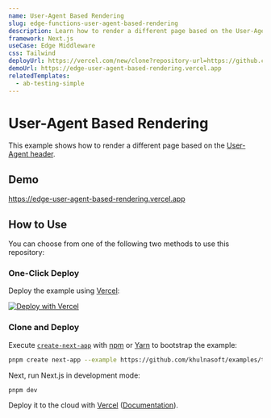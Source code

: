 ```yaml
---
name: User-Agent Based Rendering
slug: edge-functions-user-agent-based-rendering
description: Learn how to render a different page based on the User-Agent header.
framework: Next.js
useCase: Edge Middleware
css: Tailwind
deployUrl: https://vercel.com/new/clone?repository-url=https://github.com/khulnasoft/examples/tree/main/edge-middleware/user-agent-based-rendering&project-name=user-agent-based-rendering&repository-name=user-agent-based-rendering
demoUrl: https://edge-user-agent-based-rendering.vercel.app
relatedTemplates:
  - ab-testing-simple
---
```


# User-Agent Based Rendering

This example shows how to render a different page based on the [User-Agent header](https://developer.mozilla.org/en-US/docs/Web/HTTP/Headers/User-Agent).

## Demo

https://edge-user-agent-based-rendering.vercel.app

## How to Use

You can choose from one of the following two methods to use this repository:

### One-Click Deploy

Deploy the example using [Vercel](https://vercel.com?utm_source=github&utm_medium=readme&utm_campaign=vercel-examples):

[![Deploy with Vercel](https://vercel.com/button)](https://vercel.com/new/clone?repository-url=https://github.com/khulnasoft/examples/tree/main/edge-middleware/user-agent-based-rendering&project-name=user-agent-based-rendering&repository-name=user-agent-based-rendering)

### Clone and Deploy

Execute [`create-next-app`](https://github.com/khulnasoft/next.js/tree/canary/packages/create-next-app) with [npm](https://docs.npmjs.com/cli/init) or [Yarn](https://yarnpkg.com/lang/en/docs/cli/create/) to bootstrap the example:

```bash
pnpm create next-app --example https://github.com/khulnasoft/examples/tree/main/edge-middleware/user-agent-based-rendering
```

Next, run Next.js in development mode:

```bash
pnpm dev
```

Deploy it to the cloud with [Vercel](https://vercel.com/new?utm_source=github&utm_medium=readme&utm_campaign=edge-middleware-eap) ([Documentation](https://nextjs.org/docs/deployment)).
